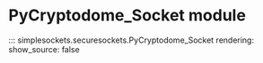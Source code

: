 # PyCryptodome_Socket module

::: simplesockets.securesockets.PyCryptodome_Socket
    rendering:
              show_source: false